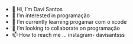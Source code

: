 - 👋 Hi, I’m Davi Santos
- 👀 I’m interested in programação
- 🌱 I’m currently learning progamar com  o xcode
- 💞️ I’m looking to collaborate on programação
- 📫 How to reach me ... instagram- davisantsss

<!---
Davi2002/Davi2002 is a ✨ special ✨ repository because its `README.md` (this file) appears on your GitHub profile.
You can click the Preview link to take a look at your changes.
--->
